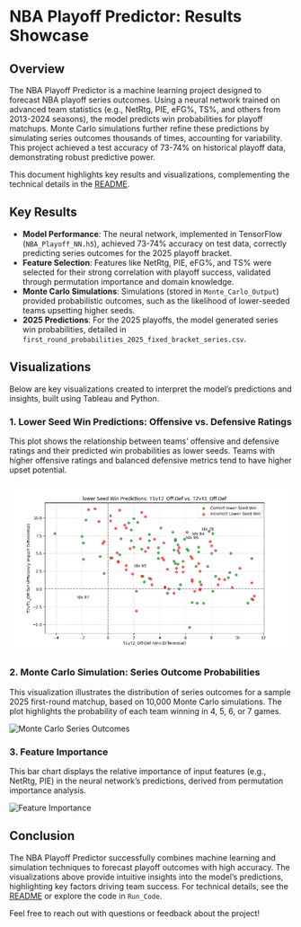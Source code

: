 # NBA Playoff Predictor: Results Showcase

## Overview
The NBA Playoff Predictor is a machine learning project designed to forecast NBA playoff series outcomes. Using a neural network trained on advanced team statistics (e.g., NetRtg, PIE, eFG%, TS%, and others from 2013-2024 seasons), the model predicts win probabilities for playoff matchups. Monte Carlo simulations further refine these predictions by simulating series outcomes thousands of times, accounting for variability. This project achieved a test accuracy of 73-74% on historical playoff data, demonstrating robust predictive power.

This document highlights key results and visualizations, complementing the technical details in the [README](README.md).

## Key Results
- **Model Performance**: The neural network, implemented in TensorFlow (`NBA_Playoff_NN.h5`), achieved 73-74% accuracy on test data, correctly predicting series outcomes for the 2025 playoff bracket.
- **Feature Selection**: Features like NetRtg, PIE, eFG%, and TS% were selected for their strong correlation with playoff success, validated through permutation importance and domain knowledge.
- **Monte Carlo Simulations**: Simulations (stored in `Monte_Carlo_Output`) provided probabilistic outcomes, such as the likelihood of lower-seeded teams upsetting higher seeds.
- **2025 Predictions**: For the 2025 playoffs, the model generated series win probabilities, detailed in `first_round_probabilities_2025_fixed_bracket_series.csv`.

## Visualizations
Below are key visualizations created to interpret the model’s predictions and insights, built using Tableau and Python.

### 1. Lower Seed Win Predictions: Offensive vs. Defensive Ratings
This plot shows the relationship between teams’ offensive and defensive ratings and their predicted win probabilities as lower seeds. Teams with higher offensive ratings and balanced defensive metrics tend to have higher upset potential.

![Lower Seed Win Predictions](Visualizations/Lower_Seed_Win_Predictions_OffvDef.png)

### 2. Monte Carlo Simulation: Series Outcome Probabilities
This visualization illustrates the distribution of series outcomes for a sample 2025 first-round matchup, based on 10,000 Monte Carlo simulations. The plot highlights the probability of each team winning in 4, 5, 6, or 7 games.

![Monte Carlo Series Outcomes](Visualizations/Monte_Carlo_Series_Probabilities.png)

### 3. Feature Importance
This bar chart displays the relative importance of input features (e.g., NetRtg, PIE) in the neural network’s predictions, derived from permutation importance analysis.

![Feature Importance](Visualizations/Feature_Importance.png)

## Conclusion
The NBA Playoff Predictor successfully combines machine learning and simulation techniques to forecast playoff outcomes with high accuracy. The visualizations above provide intuitive insights into the model’s predictions, highlighting key factors driving team success. For technical details, see the [README](README.md) or explore the code in `Run_Code`.

Feel free to reach out with questions or feedback about the project!
